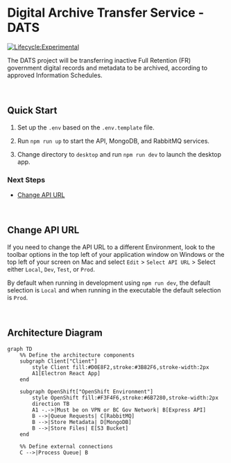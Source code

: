 # Digital Archive Transfer Service - DATS

[![Lifecycle:Experimental](https://img.shields.io/badge/Lifecycle-Experimental-339999)](Redirect-URL)

The DATS project will be transferring inactive Full Retention (FR) government digital records and metadata to be archived, according to approved Information Schedules.

<br />

## Quick Start

1. Set up the `.env` based on the `.env.template` file.

2. Run `npm run up` to start the API, MongoDB, and RabbitMQ services.

3. Change directory to `desktop` and run `npm run dev` to launch the desktop app.

### Next Steps

- [Change API URL](#change-api-url)

<br />

## Change API URL

If you need to change the API URL to a different Environment, look to the toolbar options in the top left of your application window on Windows or the top left of your screen on Mac and select `Edit` > `Select API URL` > Select either `Local`, `Dev`, `Test`, or `Prod`.

By default when running in development using `npm run dev`, the default selection is `Local` and when running in the executable the default selection is `Prod`.

<br />

## Architecture Diagram

```mermaid
graph TD
    %% Define the architecture components
    subgraph Client["Client"]
        style Client fill:#D0E8F2,stroke:#3B82F6,stroke-width:2px
        A1[Electron React App]
    end

    subgraph OpenShift["OpenShift Environment"]
        style OpenShift fill:#F3F4F6,stroke:#6B7280,stroke-width:2px
        direction TB
        A1 -.->|Must be on VPN or BC Gov Network| B[Express API]
        B -->|Queue Requests| C[RabbitMQ]
        B -->|Store Metadata| D[MongoDB]
        B -->|Store Files| E[S3 Bucket]
    end

    %% Define external connections
    C -->|Process Queue| B
